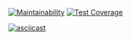 [![Maintainability](https://api.codeclimate.com/v1/badges/9437b69c6598da48dc26/maintainability)](https://codeclimate.com/github/Laserroy/project-lvl1-s458/maintainability)
[![Test Coverage](https://api.codeclimate.com/v1/badges/9437b69c6598da48dc26/test_coverage)](https://codeclimate.com/github/Laserroy/project-lvl1-s458/test_coverage)



[![asciicast](https://asciinema.org/a/e4JfL20VZSAYp93ZhoWJ6JkSq.svg)](https://asciinema.org/a/e4JfL20VZSAYp93ZhoWJ6JkSq)
